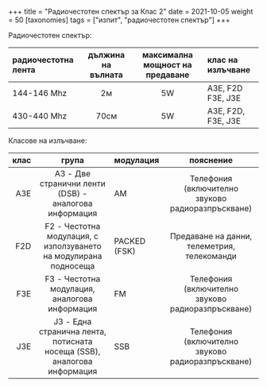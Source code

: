 +++
title = "Радиочестотен спектър за Клас 2"
date = 2021-10-05
weight = 50
[taxonomies]
tags = ["изпит", "радиочестотен спектър"]
+++

Радиочестотен спектър:

| радиочестотна лента | дължина на вълната | максимална мощност на предаване | клас на излъчване |
| :--- | :---: | :---: | :--- |
| 144-146 Mhz | 2м | 5W | A3E, F2D F3E, J3E |
| 430-440 Mhz | 70см | 5W | А3Е, F2D, F3E, J3E |


Класове на излъчване:

| клас | група | модулация | пояснение |
| ---: | :---: | :--- | :---: |
| A3E | A3 - Две странични ленти (DSB) - аналогова информация | AM | Телефония (включително звуково радиоразпръскване) |
| F2D | F2 - Честотна модулация, с използуването на модулирана подносеща | PACKED (FSK) | Предаване на данни, телеметрия, телекоманди |
| F3E | F3 - Честотна модулация, аналогова информация | FM | Телефония (включително звуково радиоразпръскване) |
| J3E | J3 - Една странична лента, потисната носеща (SSB), аналогова информация | SSB | Телефония (включително звуково радиоразпръскване) |
